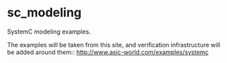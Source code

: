 # sc_modeling
SystemC modeling examples.

The examples will be taken from this site, and verification infrastructure will be added around them::
http://www.asic-world.com/examples/systemc
